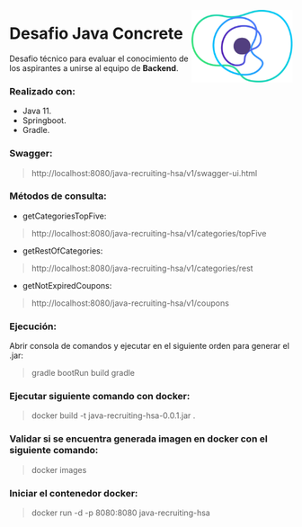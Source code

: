 <a href="https://concrete.com.br/"><img src=".github/concrete_symbol.png" width="180px" align="right" /></a>

# Desafio Java Concrete

Desafio técnico para evaluar el conocimiento de los aspirantes a unirse al equipo de **Backend**.

### Realizado con:
- Java 11.
- Springboot.
- Gradle.

### Swagger:
> http://localhost:8080/java-recruiting-hsa/v1/swagger-ui.html

### Métodos de consulta:
- getCategoriesTopFive: 
> http://localhost:8080/java-recruiting-hsa/v1/categories/topFive
- getRestOfCategories: 
> http://localhost:8080/java-recruiting-hsa/v1/categories/rest
- getNotExpiredCoupons:
> http://localhost:8080/java-recruiting-hsa/v1/coupons

### Ejecución:
Abrir consola de comandos y ejecutar en el siguiente orden para generar el .jar:
>gradle bootRun
>build gradle

### Ejecutar siguiente comando con docker:
>docker build -t java-recruiting-hsa-0.0.1.jar .

### Validar si se encuentra generada imagen en docker con el siguiente comando:
>docker images

### Iniciar el contenedor docker:
>docker run -d -p 8080:8080 java-recruiting-hsa
